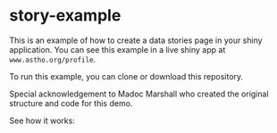 story-example
==============

This is an example of how to create a data stories page in your shiny application. 
You can see this example in a live shiny app at
`www.astho.org/profile`. 

To run this example, you can clone or download this repository.

Special acknowledgement to Madoc Marshall who created the original structure
and code for this demo.

See how it works:

